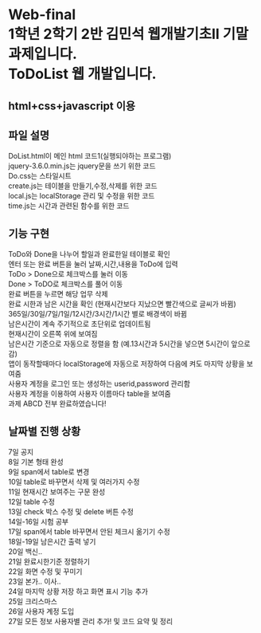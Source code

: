 # Web-final <br> 1학년 2학기 2반 김민석 웹개발기초II 기말과제입니다. <br> ToDoList 웹 개발입니다.
## html+css+javascript 이용

## 파일 설명
DoList.html이 메인 html 코드1(실행되야하는 프로그램)<br>
jquery-3.6.0.min.js는 jquery문을 쓰기 위한 코드<br>
Do.css는 스타일시트<br>
create.js는 테이블을 만들기,수정,삭제를 위한 코드<br>
local.js는 localStorage 관리 및 수정을 위한 코드<br>
time.js는 시간과 관련된 함수를 위한 코드<br>

## 기능 구현
ToDo와 Done을 나누어 할일과 완료한일 테이블로 확인<br>
엔터 또는 완료 버튼을 눌러 날짜,시간,내용을 ToDo에 입력<br>
ToDo > Done으로 체크박스를 눌러 이동<br>
Done > ToDO로 체크박스를 풀어 이동<br>
완료 버튼을 누르면 해당 업무 삭제<br>
완료 시한과 남은 시간을 확인 (현재시간보다 지났으면 빨간색으로 글씨가 바뀜)<br>
365일/30일/7일/1일/12시간/3시간/1시간 별로 배경색이 바뀜<br>
남은시간이 계속 주기적으로 초단위로 업데이트됨<br>
현재시간이 오른쪽 위에 보여짐<br>
남은시간 기준으로 자동으로 정렬을 함 (예.13시간과 5시간을 넣으면 5시간이 앞으로 감)<br>
앱이 동작할때마다 localStorage에 자동으로 저장하여 다음에 켜도 마지막 상황을 보여줌<br>
사용자 계정을 로그인 또는 생성하는 userid,password 관리함<br>
사용자 계정을 이용하여 사용자 이름마다 table을 보여줌<br>
과제 ABCD 전부 완료하였습니다!<br>

## 날짜별 진행 상황
7일 공지<br>
8일 기본 형태 완성<br>
9일 span에서 table로 변경<br>
10일 table로 바꾸면서 삭제 및 여러가지 수정<br>
11일 현재시간 보여주는 구문 완성<br>
12일 table 수정<br>
13일 check 박스 수정 및 delete 버튼 수정<br>
14일-16일 시험 공부<br>
17일 span에서 table 바꾸면서 안된 체크시 옮기기 수정<br> 
18일-19일 남은시간 출력 넣기<br>
20일 백신..<br>
21일 완료시한기준 정렬하기<br>
22일 화면 수정 및 꾸미기<br>
23일 본가.. 이사..<br>
24일 마지막 상황 저장 하고 화면 표시 기능 추가<br>
25일 크리스마스<br>
26일 사용자 계정 도입<br>
27일 모든 정보 사용자별 관리 추가! 및 코드 요약 및 정리<br>